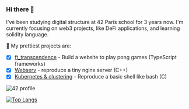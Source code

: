 ### Hi there 👋

I've been studying digital structure at 42 Paris school for 3 years now.
I'm currently focusing on web3 projects, like DeFi applications, and learning solidity language.

🔭 My prettiest projects are:
- [x] [ft_transcendence](https://github.com/mmaj0708/ft_transcendence) - Build a website to play pong games (TypeScript frameworks)
- [x] [Webserv](https://github.com/mmaj0708/Webserv) - reproduce a tiny nginx server (C++)
- [x] [Kubernetes & clustering](https://github.com/mmaj0708/ft_services) - Reproduce a basic shell like bash (C)

![42 profile](https://badge42.vercel.app/api/v2/cl4h81teu005909l43ihhg0xr/stats?cursusId=21&coalitionId=11)

[![Top Langs](https://github-readme-stats.vercel.app/api/top-langs/?username=mmaj0708)](https://github.com/anuraghazra/github-readme-stats)
